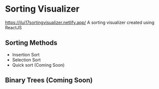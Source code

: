 # Sorting Visualizer
https://jlui17sortingvisualizer.netlify.app/
A sorting visualizer created using ReactJS

## Sorting Methods
- Insertion Sort
- Selection Sort
- Quick sort (Coming Soon)

## Binary Trees (Coming Soon)
